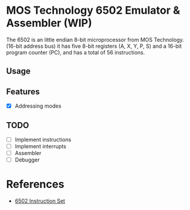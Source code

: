 # MOS Technology 6502 Emulator & Assembler (WIP)

The 6502 is an little endian 8-bit microprocessor from MOS Technology. (16-bit address bus)
it has five 8-bit registers (A, X, Y, P, S) and a 16-bit program counter (PC), and has a total of 56 instructions.

## Usage

## Features

- [x] Addressing modes

## TODO

- [ ] Implement instructions
- [ ] Implement interrupts
- [ ] Assembler
- [ ] Debugger

# References

- [6502 Instruction Set](https://www.masswerk.at/6502/6502_instruction_set.html)
